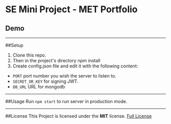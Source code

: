 # SE Mini Project - MET Portfolio
## Demo
---
##Setup
1. Clone this repo.
2. Then in the project's directory npm install
3. Create config.json file and edit it with the following content:
  * `PORT` port number you wish the server to listen to.
  * `SECRET_OR_KEY` for signing JWT.
  * `DB_URL` URL for mongodb

---
##Usage
Run `npm start` to run server in production mode.

---
##License
This Project is licensed under the **MIT** license.
[Full License](https://github.com/TheRealImaginary/se-miniproject/blob/master/LICENSE)